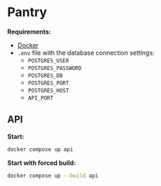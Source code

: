 # Pantry

**Requirements:**
- [Docker](https://www.docker.com/)
- `.env` file with the database connection settings:
  - `POSTGRES_USER`
  - `POSTGRES_PASSWORD`
  - `POSTGRES_DB`
  - `POSTGRES_PORT`
  - `POSTGRES_HOST`
  - `API_PORT`

## API
**Start:**
```bash
docker compose up api
```

**Start with forced build:**
```bash
docker compose up --build api
```
